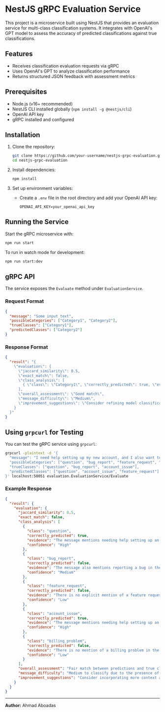 # NestJS gRPC Evaluation Service

This project is a microservice built using NestJS that provides an evaluation service for multi-class classification systems. It integrates with OpenAI's GPT model to assess the accuracy of predicted classifications against true classifications.

## Features
- Receives classification evaluation requests via gRPC
- Uses OpenAI's GPT to analyze classification performance
- Returns structured JSON feedback with assessment metrics

## Prerequisites
- Node.js (v16+ recommended)
- NestJS CLI installed globally (`npm install -g @nestjs/cli`)
- OpenAI API key
- gRPC installed and configured

## Installation

1. Clone the repository:
   ```sh
   git clone https://github.com/your-username/nestjs-grpc-evaluation.git
   cd nestjs-grpc-evaluation
   ```

2. Install dependencies:
   ```sh
   npm install
   ```

3. Set up environment variables:
   - Create a `.env` file in the root directory and add your OpenAI API key:
     ```
     OPENAI_API_KEY=your_openai_api_key
     ```

## Running the Service

Start the gRPC microservice with:
```sh
npm run start
```

To run in watch mode for development:
```sh
npm run start:dev
```

## gRPC API
The service exposes the `Evaluate` method under `EvaluationService`.

### Request Format
```json
{
  "message": "Some input text",
  "possibleCategories": ["Category1", "Category2"],
  "trueClasses": ["Category1"],
  "predictedClasses": ["Category2"]
}
```

### Response Format
```json
{
  "result": "{
    \"evaluation\": {
      \"jaccard_similarity\": 0.5,
      \"exact_match\": false,
      \"class_analysis\": [
        { \"class\": \"Category1\", \"correctly_predicted\": true, \"evidence\": \"Text evidence...\", \"confidence\": \"High\" }
      ],
      \"overall_assessment\": \"Good match\",
      \"message_difficulty\": \"Medium\",
      \"improvement_suggestions\": \"Consider refining model classification\"
    }
  }"
}
```

## Using `grpcurl` for Testing

You can test the gRPC service using `grpcurl`:

```sh
grpcurl -plaintext -d '{
  "message": "I need help setting up my new account, and I also want to report a bug in the checkout process.",
  "possibleCategories": ["question", "bug_report", "feature_request", "account_issue", "billing_problem"],
  "trueClasses": ["question", "bug_report", "account_issue"],
  "predictedClasses": ["question", "account_issue", "feature_request"]
}' localhost:50051 evaluation.EvaluationService/Evaluate
```

### Example Response
```json
{
  "result": {
    "evaluation": {
      "jaccard_similarity": 0.5,
      "exact_match": false,
      "class_analysis": [
        {
          "class": "question",
          "correctly_predicted": true,
          "evidence": "The message mentions needing help setting up an account, which is a typical question.",
          "confidence": "High"
        },
        {
          "class": "bug_report",
          "correctly_predicted": false,
          "evidence": "The message also mentions reporting a bug in the checkout process, indicating a bug report.",
          "confidence": "Medium"
        },
        {
          "class": "feature_request",
          "correctly_predicted": false,
          "evidence": "There is no explicit mention of a feature request in the message.",
          "confidence": "Low"
        },
        {
          "class": "account_issue",
          "correctly_predicted": true,
          "evidence": "The message mentions needing help setting up an account, aligning with an account issue.",
          "confidence": "High"
        },
        {
          "class": "billing_problem",
          "correctly_predicted": false,
          "evidence": "There is no mention of a billing problem in the message.",
          "confidence": "Low"
        }
      ],
      "overall_assessment": "Fair match between predictions and true classes",
      "message_difficulty": "Medium to classify due to the presence of multiple categories in the message, leading to some ambiguity.",
      "improvement_suggestions": "Consider incorporating more context analysis to differentiate between closely related classes like account_issue and feature_request."
    }
  }
}

```

---
**Author:** Ahmad Aboadas

